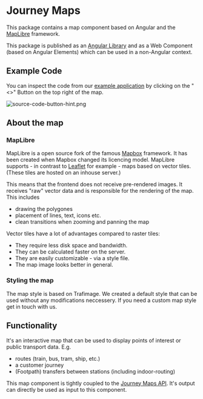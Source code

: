 # Journey Maps

This package contains a map component based on Angular and the [MapLibre](https://maplibre.org/maplibre-gl-js-docs/api/)
framework.

This package is published as an [Angular Library](/journey-maps/components/angular/overview) and as a Web Component (based on Angular Elements) which can be used in a non-Angular context.

## Example Code

You can inspect the code from our [example application](/journey-maps/components/angular/examples) by clicking on the "<>" Button on the top right of the map.

![source-code-button-hint.png](assets/source-code-button-hint.png)

## About the map

### MapLibre

MapLibre is a open source fork of the famous [Mapbox](https://www.mapbox.com) framework. It has been created
when Mapbox changed its licencing model. MapLibre supports - in contrast to [Leaflet](https://leafletjs.com/) for example - maps based on vector tiles. (These tiles are hosted on an inhouse server.)

This means that the frontend does not receive pre-rendered images. It receives "raw" vector data and is responsible for the rendering of the map. This includes

- drawing the polygones
- placement of lines, text, icons etc.
- clean transitions when zooming and panning the map

Vector tiles have a lot of advantages compared to raster tiles:

- They require less disk space and bandwidth.
- They can be calculated faster on the server.
- They are easily customizable - via a style file.
- The map image looks better in general.

### Styling the map

The map style is based on Trafimage. We created a default style that can be used without any modifications neccessery. If you need a custom map style get in touch with us.

## Functionality

It's an interactive map that can be used to display points of interest or public transport data. E.g.

- routes (train, bus, tram, ship, etc.)
- a customer journey
- (Footpath) transfers between stations (including indoor-routing)

This map component is tightly coupled to the [Journey Maps API](https://developer.sbb.ch/apis/journey-maps/information).
It's output can directly be used as input to this component.
